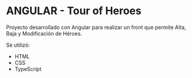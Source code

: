 # ANGULAR - Tour of Heroes
Proyecto desarrollado con Angular para realizar un front que permite Alta, Baja y Modificación de Héroes.

Se utilizó: 
- HTML
- CSS
- TypeScript

